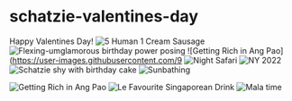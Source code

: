 # schatzie-valentines-day
Happy Valentines Day!
![5 Human   1 Cream Sausage](https://user-images.githubusercontent.com/98693721/153826549-84b7aa00-ca7b-498b-8def-3137f6cbccb3.jpg)
![Flexing-umglamorous birthday power posing](https://user-images.githubusercontent.com/98693721/153826554-e0bd0041-2afe-4ab7-a482-be3cb3797af9.jpg)
![Getting Rich in Ang Pao](https://user-images.githubusercontent.com/9
![Night Safari](https://user-images.githubusercontent.com/98693721/153826793-244949c9-0738-4657-8ede-8503993f6c25.jpg)
![NY 2022](https://user-images.githubusercontent.com/98693721/153826799-e6fdcb71-7e92-400d-9aa0-9622e7aabd99.jpg)
![Schatzie shy with birthday cake](https://user-images.githubusercontent.com/98693721/153826803-07b76fc6-20cc-4fd8-af25-1a6160e30dff.jpg)
![Sunbathing](https://user-images.githubusercontent.com/98693721/153826808-d5e39515-1978-4571-98a2-9d9a6cb13b05.jpg)

![Getting Rich in Ang Pao](https://user-images.githubusercontent.com/98693721/153828308-25363d6e-4648-4bbf-9bb8-616f4324db6c.jpg)
![Le Favourite Singaporean Drink](https://user-images.githubusercontent.com/98693721/153829467-80328fd3-9b52-4ed5-aa58-32d245b579cc.jpeg)
![Mala time](https://user-images.githubusercontent.com/98693721/153829478-1dfb2d36-b75b-405a-a6e9-06cb0859aab3.jpeg)

